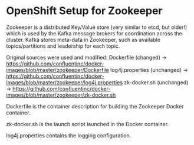 # OpenShift Setup for Zookeeper

Zookeeper is a distributed Key/Value store (very similar to etcd, but older!) which is used by the Kafka message brokers for coordination across the cluster.
Kafka stores meta-data in Zookeeper, such as available topics/partitions and leadership for each topic.

Original sources were used and modified:
  Dockerfile         (changed)    -> https://github.com/confluentinc/docker-images/blob/master/zookeeper/Dockerfile
  log4j.properties   (unchanged)  -> https://github.com/confluentinc/docker-images/blob/master/zookeeper/log4j.properties
  zk-docker.sh       (unchanged)  -> https://github.com/confluentinc/docker-images/blob/master/zookeeper/zk-docker.sh

Dockerfile is the container description for building the Zookeeper Docker container.

zk-docker.sh is the launch script launched in the Docker container.

log4j.properties contains the logging configuration.
